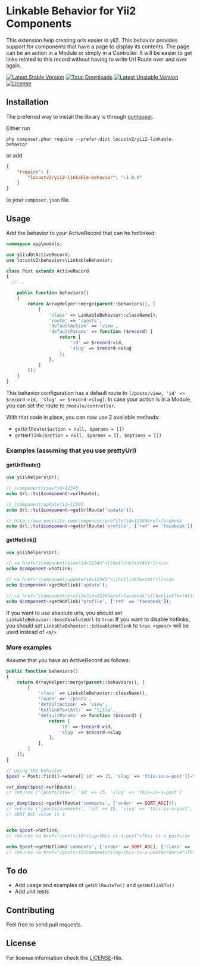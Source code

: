 # Linkable Behavior for Yii2 Components

This extension help creating urls easier in yii2. This behavior provides support for components that have a page to display its contents. The page can be an action in a Module or simply in a Controller. It will be easier to get links related to this record without having to write Url Route over and over again.

[![Latest Stable Version](https://poser.pugx.org/locustv2/yii2-linkable-behavior/v/stable)](https://packagist.org/packages/locustv2/yii2-linkable-behavior)
[![Total Downloads](https://poser.pugx.org/locustv2/yii2-linkable-behavior/downloads)](https://packagist.org/packages/locustv2/yii2-linkable-behavior)
[![Latest Unstable Version](https://poser.pugx.org/locustv2/yii2-linkable-behavior/v/unstable)](https://packagist.org/packages/locustv2/yii2-linkable-behavior)
[![License](https://poser.pugx.org/locustv2/yii2-linkable-behavior/license)](https://packagist.org/packages/locustv2/yii2-linkable-behavior)


## Installation

The preferred way to install the library is through [composer](https://getcomposer.org/download/).

Either run
```
php composer.phar require --prefer-dist locustv2/yii2-linkable-behavior
```

or add
```json
{
    "require": {
        "locustv2/yii2-linkable-behavior": "~1.0.0"
    }
}
```
to your `composer.json` file.

## Usage

Add the behavior to your ActiveRecord that can he hotlinked:

```php
namespace app\models;

use yii\db\ActiveRecord;
use locustv2\behaviors\LinkableBehavior;

class Post extends ActiveRecord
{
  //...

    public function behaviors()
    {
        return ArrayHelper::merge(parent::behaviors(), [
            [
                'class' => LinkableBehavior::className(),
                'route' => '/posts',
                'defaultAction' => 'view',
                'defaultParams' => function ($record) {
                    return [
                        'id' => $record->id,
                        'slug' => $record->slug
                    ];
                },
            ]
        ]);
    }
}
```

This behavior configuration has a default route to `[/posts/view, 'id' => $record->id, 'slug' => $record->slug]`. In case your action is in a Module, you can set the route to `/module/controller`.

With that code in place, you can now use 2 available methods:
 - `getUrlRoute($action = null, $params = [])`
 - `getHotlink($action = null, $params = [], $options = [])`


### Examples (assuming that you use prettyUrl)

#### getUrlRoute()
```php
use yii\helpers\Url;

// /component/view?id=12345
echo Url::to($component->urlRoute);

// /component/update?id=12345
echo Url::to($component->getUrlRoute('update'));

// http://www.yoursite.com/component/profile?id=12345&ref=facebook
echo Url::to($component->getUrlRoute('profile', ['ref' => 'facebook']), true);
```

#### getHotlink()
```php
use yii\helpers\Url;

// <a href="/component/view?id=12345">[[hotlinkTextAttr]]</a>
echo $component->hotLink;

// <a href="/component/update?id=12345">[[hotlinkTextAttr]]</a>
echo $component->getHotlink('update');

// <a href="/component/profile?id=12345&ref=facebook">[[hotlinkTextAttr]]</a>
echo $component->getHotlink('profile', ['ref' => 'facebook']);
```
If you want to use absolute urls, you should set `LinkableBehavior::$useAbsoluteUrl` to `true`.
If you want to disable hotlinks, you should set `LinkableBehavior::$disableHotlink` to `true`. `<span/>` will be used instead of `<a/>`



### More examples
Assume that you have an ActiveRecord as follows:

```php
public function behaviors()
{
    return ArrayHelper::merge(parent::behaviors(), [
        [
            'class' => LinkableBehavior::className(),
            'route' => '/posts',
            'defaultAction' => 'view',
            'hotlinkTextAttr' => 'title',
            'defaultParams' => function ($record) {
                return [
                    'id' => $record->id,
                    'slug' => $record->slug
                ];
            },
        ]
    ]);
}

// using the behavior
$post = Post::find()->where(['id' => 15, 'slug' => 'this-is-a-post'])->one();

var_dump($post->urlRoute);
// returns ['/posts/view', 'id' => 15, 'slug' => 'this-is-a-post']

var_dump($post->getUrlRoute('comments', ['order' => SORT_ASC]));
// returns ['/posts/comments', 'id' => 15, 'slug' => 'this-is-a-post', 'order' => 4]
// SORT_ASC value is 4


echo $post->hotlink;
// returns <a href="/posts/15?slug=this-is-a-post">This is a post</a>

echo $post->getHotlink('comments', ['order' => SORT_ASC], ['class' => 'btn btn-primary']);
// returns <a href="/posts/15/comments?slug=this-is-a-post&order=4">This is a post</a>

```

## To do
 - Add usage and examples of `getUrlRouteTo()` and `getHotlinkTo()`
 - Add unit tests

## Contributing
Feel free to send pull requests.


## License

For license information check the [LICENSE](LICENSE.md)-file.
